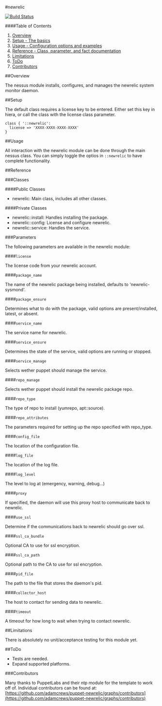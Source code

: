 #newrelic

[![Build Status](https://travis-ci.org/adamcrews/puppet-newrelic.svg)](https://travis-ci.org/adamcrews/puppet-newrelic)

####Table of Contents

1. [Overview](#overview)
2. [Setup - The basics](#setup)
3. [Usage - Configuration options and examples](#usage)
4. [Reference - Class, parameter, and fact documentation](#reference)
5. [Limitations](#limitations)
6. [ToDo](#todo)
7. [Contributors](#contributors)

##Overview

The nessus module installs, configures, and manages the newrelic system monitor daemon.

##Setup

The default class requires a license key to be entered.  Either set this key in hiera, or call the class with the license class parameter.

```puppet
class { '::newrelic':
  license => 'XXXX-XXXX-XXXX-XXXX'
}
```

##Usage

All interaction with the newrelic module can be done through the main nessus class.
You can simply toggle the optios in `::newrelic` to have complete functionality.

##Reference

###Classes

####Public Classes

* newrelic: Main class, includes all other classes.

####Private Classes

* newrelic::install: Handles installing the package.
* newrelic::config: License and configure newrelic.
* newrelic::service: Handles the service.

###Parameters

The following parameters are available in the newrelic module:

####`license`

The license code from your newrelic account.

####`package_name`

The name of the newrelic package being installed, defaults to 'newrelic-sysmond'.

####`package_ensure`

Determines what to do with the package, valid options are present/installed, latest, or absent.

####`service_name`

The service name for newrelic.

####`service_ensure`

Determines the state of the service, valid options are running or stopped.

####`service_manage`

Selects wether puppet should manage the service.

####`repo_manage`

Selects wether puppet should install the newrelic package repo.

####`repo_type`

The type of repo to install (yumrepo, apt::source).

####`repo_attributes`

The parameters required for setting up the repo specified with repo_type.

####`config_file`

The location of the configuration file.

####`log_file`

The location of the log file.

####`log_level`

The level to log at (emergency, warning, debug...)

####`proxy`

If specified, the daemon will use this proxy host to communicate back to newrelic.

####`use_ssl`

Determine if the communications back to newrelic should go over ssl.

####`ssl_ca_bundle`

Optional CA to use for ssl encryption.

####`ssl_ca_path`

Optional path to the CA to use for ssl encryption.

####`pid_file`

The path to the file that stores the daemon's pid.

####`collector_host`

The host to contact for sending data to newrelic.

####`timeout`

A timeout for how long to wait when trying to contact newrelic.

##Limitations

There is absolutely no unit/acceptance testing for this module yet.

##ToDo

* Tests are needed.
* Expand supported platforms.

###Contributors

Many thanks to PuppetLabs and their ntp module for the template to work off of.  Individual contributors can be found at: [https://github.com/adamcrews/puppet-newrelic/graphs/contributors](https://github.com/adamcrews/puppet-newrelic/graphs/contributors)
